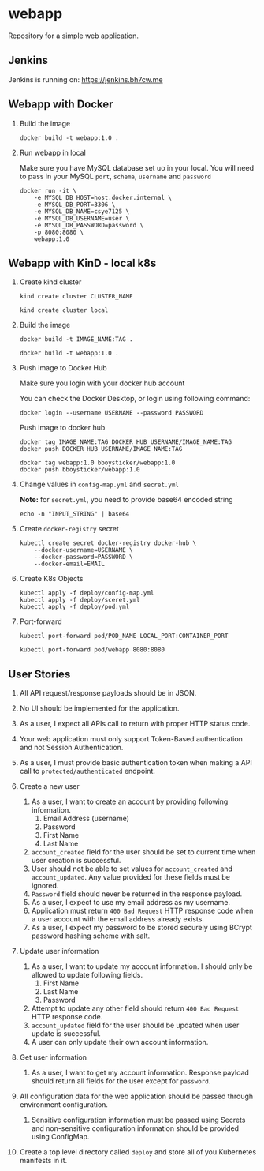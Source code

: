 # webapp

Repository for a simple web application.
## Jenkins 

Jenkins is running on: https://jenkins.bh7cw.me

## Webapp with Docker

1. Build the image

    ```
    docker build -t webapp:1.0 .
    ```

2. Run webapp in local

    Make sure you have MySQL database set uo in your local.
    You will need to pass in your MySQL `port`, `schema`, `username` and `password`

    ```
    docker run -it \
        -e MYSQL_DB_HOST=host.docker.internal \
        -e MYSQL_DB_PORT=3306 \
        -e MYSQL_DB_NAME=csye7125 \
        -e MYSQL_DB_USERNAME=user \
        -e MYSQL_DB_PASSWORD=password \
        -p 8080:8080 \
        webapp:1.0
    ```

## Webapp with KinD - local k8s

1. Create kind cluster

    ```
    kind create cluster CLUSTER_NAME

    kind create cluster local
    ```

2. Build the image

    ```
    docker build -t IMAGE_NAME:TAG .

    docker build -t webapp:1.0 .
    ```

3. Push image to Docker Hub

    Make sure you login with your docker hub account
    
    You can check the Docker Desktop, or login using following command:

    ```
    docker login --username USERNAME --password PASSWORD
    ```

    Push image to docker hub

    ```
    docker tag IMAGE_NAME:TAG DOCKER_HUB_USERNAME/IMAGE_NAME:TAG
    docker push DOCKER_HUB_USERNAME/IMAGE_NAME:TAG

    docker tag webapp:1.0 bboysticker/webapp:1.0
    docker push bboysticker/webapp:1.0
    ```

4. Change values in `config-map.yml` and `secret.yml`

    **Note:** for `secret.yml`, you need to provide base64 encoded string

    ```
    echo -n "INPUT_STRING" | base64
    ```

5. Create `docker-registry` secret

    ```
    kubectl create secret docker-registry docker-hub \
        --docker-username=USERNAME \
        --docker-password=PASSWORD \
        --docker-email=EMAIL
    ```

6. Create K8s Objects

    ```
    kubectl apply -f deploy/config-map.yml
    kubectl apply -f deploy/sceret.yml
    kubectl apply -f deploy/pod.yml
    ```

7. Port-forward

    ```
    kubectl port-forward pod/POD_NAME LOCAL_PORT:CONTAINER_PORT

    kubectl port-forward pod/webapp 8080:8080
    ```

## User Stories

1. All API request/response payloads should be in JSON.

2. No UI should be implemented for the application.

3. As a user, I expect all APIs call to return with proper HTTP status code.

4. Your web application must only support Token-Based authentication and not Session Authentication.

5. As a user, I must provide basic authentication token when making a API call to `protected/authenticated` endpoint.

6. Create a new user

    1. As a user, I want to create an account by providing following information.
        1. Email Address (username)
        2. Password
        3. First Name
        4. Last Name
    2. `account_created` field for the user should be set to current time when user creation is successful.
    3. User should not be able to set values for `account_created` and `account_updated`. Any value provided for these fields must be ignored.
    4. `Password` field should never be returned in the response payload.
    5. As a user, I expect to use my email address as my username.
    6. Application must return `400 Bad Request` HTTP response code when a user account with the email address already exists.
    7. As a user, I expect my password to be stored securely using BCrypt password hashing scheme with salt.

7. Update user information

    1. As a user, I want to update my account information. I should only be allowed to update following fields.
        1. First Name
        2. Last Name
        3. Password
    2. Attempt to update any other field should return `400 Bad Request` HTTP response code.
    3. `account_updated` field for the user should be updated when user update is successful.
    4. A user can only update their own account information.

8. Get user information

    1. As a user, I want to get my account information. Response payload should return all fields for the user except for `password`.

9. All configuration data for the web application should be passed through environment configuration.

    1. Sensitive configuration information must be passed using Secrets and non-sensitive configuration information should be provided using ConfigMap.

10. Create a top level directory called `deploy` and store all of you Kubernetes manifests in it.
